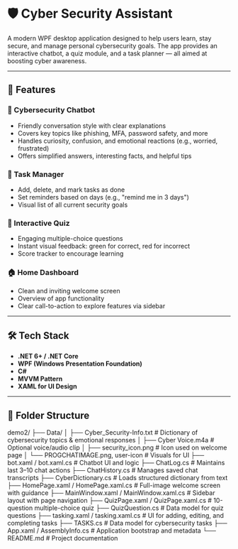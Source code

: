 # 🛡️ Cyber Security Assistant

A modern WPF desktop application designed to help users learn, stay secure, and manage personal cybersecurity goals. The app provides an interactive chatbot, a quiz module, and a task planner — all aimed at boosting cyber awareness.

---

## 🚀 Features

### 🤖 Cybersecurity Chatbot
- Friendly conversation style with clear explanations
- Covers key topics like phishing, MFA, password safety, and more
- Handles curiosity, confusion, and emotional reactions (e.g., worried, frustrated)
- Offers simplified answers, interesting facts, and helpful tips

### 📝 Task Manager
- Add, delete, and mark tasks as done
- Set reminders based on days (e.g., "remind me in 3 days")
- Visual list of all current security goals

### 🧠 Interactive Quiz
- Engaging multiple-choice questions
- Instant visual feedback: green for correct, red for incorrect
- Score tracker to encourage learning

### 🏠 Home Dashboard
- Clean and inviting welcome screen
- Overview of app functionality
- Clear call-to-action to explore features via sidebar

---


## 🛠️ Tech Stack

- **.NET 6+ / .NET Core**
- **WPF (Windows Presentation Foundation)**
- **C#**
- **MVVM Pattern**
- **XAML for UI Design**

---

## 📂 Folder Structure
demo2/
├── Data/
│ ├── Cyber_Security-Info.txt # Dictionary of cybersecurity topics & emotional responses
│ ├── Cyber Voice.m4a # Optional voice/audio clip
│ ├── security_icon.png # Icon used on welcome page
│ └── PROGCHATIMAGE.png, user-icon # Visuals for UI
├── bot.xaml / bot.xaml.cs # Chatbot UI and logic
├── ChatLog.cs # Maintains last 3–10 chat actions
├── ChatHistory.cs # Manages saved chat transcripts
├── CyberDictionary.cs # Loads structured dictionary from text
├── HomePage.xaml / HomePage.xaml.cs # Full-image welcome screen with guidance
├── MainWindow.xaml / MainWindow.xaml.cs # Sidebar layout with page navigation
├── QuizPage.xaml / QuizPage.xaml.cs # 10-question multiple-choice quiz
├── QuizQuestion.cs # Data model for quiz questions
├── tasking.xaml / tasking.xaml.cs # UI for adding, editing, and completing tasks
├── TASKS.cs # Data model for cybersecurity tasks
├── App.xaml / AssemblyInfo.cs # Application bootstrap and metadata
└── README.md # Project documentation
